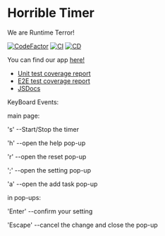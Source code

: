 # Horrible Timer

We are Runtime Terror!

[![CodeFactor](https://www.codefactor.io/repository/github/jackie1342/cse110-w21-group13/badge?s=60ed377b2b1538342690c2bba4151269aedbbc86)](https://www.codefactor.io/repository/github/jackie1342/cse110-w21-group13)
[![CI](https://github.com/Jackie1342/cse110-w21-group13/actions/workflows/integrate.yml/badge.svg)](https://github.com/Jackie1342/cse110-w21-group13/actions/workflows/integrate.yml)
[![CD](https://github.com/Jackie1342/cse110-w21-group13/actions/workflows/deploy.yml/badge.svg)](https://github.com/Jackie1342/cse110-w21-group13/actions/workflows/deploy.yml)

You can find our app [here!](https://jackie1342.github.io/cse110-w21-group13/)
* [Unit test coverage report](https://jackie1342.github.io/cse110-w21-group13/coverage/jest/lcov-report)
* [E2E test coverage report](https://jackie1342.github.io/cse110-w21-group13/coverage/cypress/lcov-report)
* [JSDocs](https://jackie1342.github.io/cse110-w21-group13/docs)

KeyBoard Events:

main page:

's' --Start/Stop the timer

'h' --open the help pop-up

'r' --open the reset pop-up

';' --open the setting pop-up

'a' --open the add task pop-up

in pop-ups:

'Enter' --confirm your setting

'Escape' --cancel the change and close the pop-up

